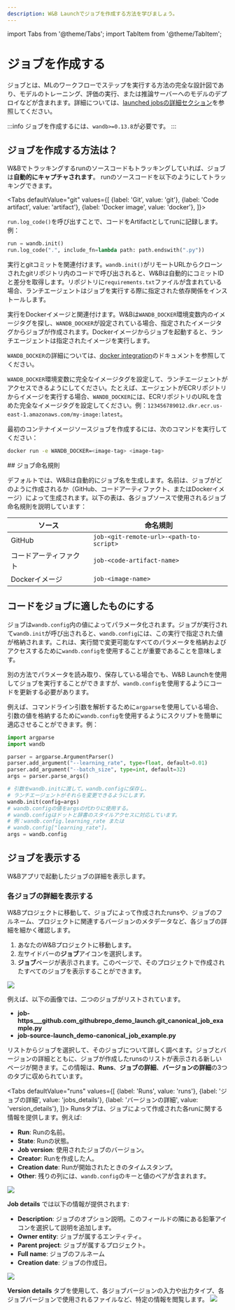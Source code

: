 ```yaml
---
description: W&B Launchでジョブを作成する方法を学びましょう。
---
```

import Tabs from '@theme/Tabs';
import TabItem from '@theme/TabItem';

# ジョブを作成する

ジョブとは、MLのワークフローでステップを実行する方法の完全な設計図であり、モデルのトレーニング、評価の実行、または推論サーバーへのモデルのデプロイなどが含まれます。詳細については、[launched jobsの詳細セクション](launch-jobs#view-details-of-launched-jobs)を参照してください。

:::info
ジョブを作成するには、`wandb>=0.13.8`が必要です。
:::

## ジョブを作成する方法は？

W&Bでトラッキングするrunのソースコードもトラッキングしていれば、ジョブは**自動的にキャプチャされます**。 runのソースコードを以下のようにしてトラッキングできます。

<Tabs
  defaultValue="git"
  values={[
    {label: 'Git', value: 'git'},
    {label: 'Code artifact', value: 'artifact'},
    {label: 'Docker image', value: 'docker'},
  ]}>

<TabItem value="artifact">

`run.log_code()`を呼び出すことで、コードをArtifactとしてrunに記録します。
例：
```python
run = wandb.init()
run.log_code(".", include_fn=lambda path: path.endswith(".py"))
```

</TabItem>

<TabItem value="git">

実行とgitコミットを関連付けます。`wandb.init()`がリモートURLからクローンされたgitリポジトリ内のコードで呼び出されると、W&Bは自動的にコミットIDと差分を取得します。リポジトリに`requirements.txt`ファイルが含まれている場合、ランチエージェントはジョブを実行する際に指定された依存関係をインストールします。

</TabItem>

<TabItem value="docker">

実行をDockerイメージと関連付けます。W&Bは`WANDB_DOCKER`環境変数内のイメージタグを探し、`WANDB_DOCKER`が設定されている場合、指定されたイメージタグからジョブが作成されます。Dockerイメージからジョブを起動すると、ランチエージェントは指定されたイメージを実行します。

`WANDB_DOCKER`の詳細については、[docker integration](/docs/guides/integrations/other/docker.md)のドキュメントを参照してください。

`WANDB_DOCKER`環境変数に完全なイメージタグを設定して、ランチエージェントがアクセスできるようにしてください。たとえば、エージェントがECRリポジトリからイメージを実行する場合、`WANDB_DOCKER`には、ECRリポジトリのURLを含めた完全なイメージタグを設定してください。例：`123456789012.dkr.ecr.us-east-1.amazonaws.com/my-image:latest`。

最初のコンテナイメージソースジョブを作成するには、次のコマンドを実行してください：
```bash
docker run -e WANDB_DOCKER=<image-tag> <image-tag>
```

</TabItem>

</Tabs>
## ジョブ命名規則

デフォルトでは、W&Bは自動的にジョブ名を生成します。名前は、ジョブがどのように作成されるか（GitHub、コードアーティファクト、またはDockerイメージ）によって生成されます。以下の表は、各ジョブソースで使用されるジョブ命名規則を説明しています：

| ソース         | 命名規則                                 |
| ------------ | --------------------------------------- |
| GitHub       | `job-<git-remote-url>-<path-to-script>` |
| コードアーティファクト | `job-<code-artifact-name>`              |
| Dockerイメージ   | `job-<image-name>`                      |

## コードをジョブに適したものにする

ジョブは`wandb.config`内の値によってパラメータ化されます。ジョブが実行されて`wandb.init`が呼び出されると、`wandb.config`には、この実行で指定された値が格納されます。これは、実行間で変更可能なすべてのパラメータを格納およびアクセスするために`wandb.config`を使用することが重要であることを意味します。

別の方法でパラメータを読み取り、保存している場合でも、W&B Launchを使用してジョブを実行することができますが、`wandb.config`を使用するようにコードを更新する必要があります。

例えば、コマンドライン引数を解析するために`argparse`を使用している場合、引数の値を格納するために`wandb.config`を使用するようにスクリプトを簡単に適応させることができます。例：

```python
import argparse
import wandb

parser = argparse.ArgumentParser()
parser.add_argument("--learning_rate", type=float, default=0.01)
parser.add_argument("--batch_size", type=int, default=32)
args = parser.parse_args()

# 引数をwandb.initに渡して、wandb.configに保存し、
# ランチエージェントがそれらを変更できるようにします。
wandb.init(config=args)
# wandb.configの値をargsの代わりに使用する。
# wandb.configはドットと辞書のスタイルアクセスに対応しています。
# 例：wandb.config.learning_rate または
# wandb.config["learning_rate"]。
args = wandb.config
```

## ジョブを表示する
W&Bアプリで起動したジョブの詳細を表示します。

### 各ジョブの詳細を表示する

W&Bプロジェクトに移動して、ジョブによって作成されたrunsや、ジョブのフルネーム、プロジェクトに関連するバージョンのメタデータなど、各ジョブの詳細を細かく確認します。

1. あなたのW&Bプロジェクトに移動します。
2. 左サイドバーの**ジョブ**アイコンを選択します。
3. **ジョブ**ページが表示されます。このページで、そのプロジェクトで作成されたすべてのジョブを表示することができます。

![](/images/launch/view_jobs.png)

例えば、以下の画像では、二つのジョブがリストされています。
- **job-https___github.com_githubrepo_demo_launch.git_canonical_job_example.py**
- **job-source-launch_demo-canonical_job_example.py**

リストからジョブを選択して、そのジョブについて詳しく調べます。ジョブとバージョンの詳細とともに、ジョブが作成したrunsのリストが表示される新しいページが開きます。この情報は、**Runs**、**ジョブの詳細**、**バージョンの詳細**の3つのタブに収められています。

<Tabs
  defaultValue="runs"
  values={[
    {label: 'Runs', value: 'runs'},
    {label: 'ジョブの詳細', value: 'jobs_details'},
    {label: 'バージョンの詳細', value: 'version_details'},
  ]}>
  <TabItem value="runs">
Runsタブは、ジョブによって作成された各runに関する情報を提供します。例えば:

- **Run**: Runの名前。
- **State**: Runの状態。
- **Job version**: 使用されたジョブのバージョン。
- **Creator**: Runを作成した人。
- **Creation date**: Runが開始されたときのタイムスタンプ。
- **Other**: 残りの列には、`wandb.config`のキーと値のペアが含まれます。

![](/images/launch/runs_in_job.png)

  </TabItem>
  <TabItem value="jobs_details">

**Job details** では以下の情報が提供されます:

* **Description**: ジョブのオプション説明。このフィールドの隣にある鉛筆アイコンを選択して説明を追加します。
* **Owner entity**: ジョブが属するエンティティ。
* **Parent project**: ジョブが属するプロジェクト。
* **Full name**: ジョブのフルネーム
* **Creation date**: ジョブの作成日。

![](/images/launch/job_id_full_name.png)

  </TabItem>
  <TabItem value="version_details">

**Version details** タブを使用して、各ジョブバージョンの入力や出力タイプ、各ジョブバージョンで使用されるファイルなど、特定の情報を閲覧します。
![](/images/launch/version_details_large.png)



  </TabItem>

</Tabs>